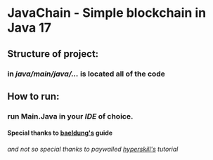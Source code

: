 # JavaChain - Simple blockchain in Java 17
## Structure of project:
### in _java/main/java/..._ is located all of the code
## How to run:
### run Main.Java in your _IDE_ of choice.
#### Special thanks to [baeldung's](https://www.baeldung.com/java-blockchain) guide
###### _and not so special thanks to paywalled [hyperskill's](https://hyperskill.org/projects/50) tutorial_